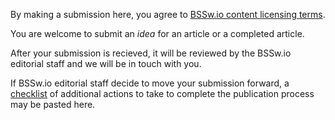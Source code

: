 By making a submission here, you agree to [BSSw.io content licensing terms](../TERMS.md).

You are welcome to submit an *idea* for an article or a completed article.

After your submission is recieved, it will be reviewed by the BSSw.io editorial staff and we will be in touch with you.

If BSSw.io editorial staff decide to move your submission forward, a [checklist](https://betterscientificsoftware.github.io/bssw.io/bssw_content_pr_checklist.html) of additional actions to take to complete the publication process may be pasted here.